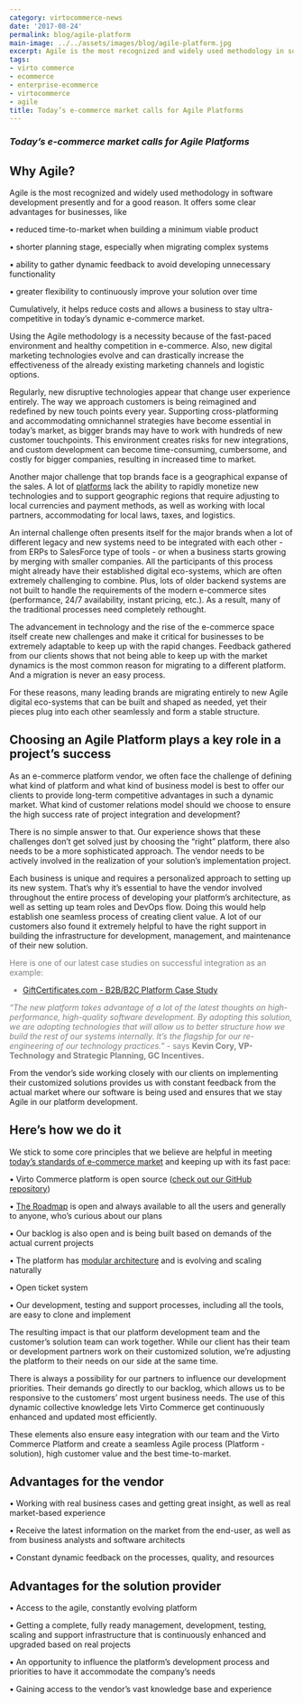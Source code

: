 ```yaml
---
category: virtocommerce-news
date: '2017-08-24'
permalink: blog/agile-platform
main-image: ../../assets/images/blog/agile-platform.jpg
excerpt: Agile is the most recognized and widely used methodology in software development presently. What are advantages for business of using it? How does it help reduce costs and allow a business to stay ultra-competitive in today’s dynamic e-commerce market?
tags:
- virto commerce
- ecommerce
- enterprise-ecommerce
- virtocommerce
- agile
title: Today’s e-commerce market calls for Agile Platforms
---
```

### <dfn>Today’s e-commerce market calls for Agile Platforms</dfn>

<h2>Why Agile?</h2>

Agile is the most recognized and widely used methodology in software development presently and for a good reason. It offers some clear advantages for businesses, like 

•	reduced time-to-market when building a minimum viable product 

•	shorter planning stage, especially when migrating complex systems

•	ability to gather dynamic feedback to avoid developing unnecessary functionality

•	greater flexibility to continuously improve your solution over time

Cumulatively, it helps reduce costs and allows a business to stay ultra-competitive in today’s dynamic e-commerce market. 

Using the Agile methodology is a necessity because of the fast-paced environment and healthy competition in e-commerce. Also, new digital marketing technologies evolve and can drastically increase the effectiveness of the already existing marketing channels and logistic options. 

Regularly, new disruptive technologies appear that change user experience entirely. The way we approach customers is being reimagined and redefined by new touch points every year. 
Supporting cross-platforming and accommodating omnichannel strategies have become essential in today’s market, as bigger brands may have to work with hundreds of new customer touchpoints. This environment creates risks for new integrations, and custom development can become time-consuming, cumbersome, and costly for bigger companies, resulting in increased time to market. 

Another major challenge that top brands face is a geographical expanse of the sales. A lot of <a href="{{ '/glossary/best-ecommerce-platforms' | absolute_url }}">platforms</a> lack the ability to rapidly monetize new technologies and to support geographic regions that require adjusting to local currencies and payment methods, as well as working with local partners, accommodating for local laws, taxes, and logistics.

An internal challenge often presents itself for the major brands when a lot of different legacy and new systems need to be integrated with each other - from ERPs to SalesForce type of tools - or when a business starts growing by merging with smaller companies. All the participants of this process might already have their established digital eco-systems, which are often extremely challenging to combine. Plus, lots of older backend systems are not built to handle the requirements of the modern e-commerce sites (performance, 24/7 availability, instant pricing, etc.). As a result, many of the traditional processes need completely rethought. 

The advancement in technology and the rise of the e-commerce space itself create new challenges and make it critical for businesses to be extremely adaptable to keep up with the rapid changes. Feedback gathered from our clients shows that not being able to keep up with the market dynamics is the most common reason for migrating to a different platform. And a migration is never an easy process.

For these reasons, many leading brands are migrating entirely to new Agile digital eco-systems that can be built and shaped as needed, yet their pieces plug into each other seamlessly and form a stable structure. 

<h2>Choosing an Agile Platform plays a key role in a project’s success</h2>

As an e-commerce platform vendor, we often face the challenge of defining what kind of platform and what kind of business model is best to offer our clients to provide long-term competitive advantages in such a dynamic market. What kind of customer relations model should we choose to ensure the high success rate of project integration and development? 

There is no simple answer to that. Our experience shows that these challenges don’t get solved just by choosing the “right” platform, there also needs to be a more sophisticated approach. The vendor needs to be actively involved in the realization of your solution’s implementation project. 

Each business is unique and requires a personalized approach to setting up its new system. That’s why it’s essential to have the vendor involved throughout the entire process of developing your platform’s architecture, as well as setting up team roles and DevOps flow. Doing this would help establish one seamless process of creating client value. A lot of our customers also found it extremely helpful to have the right support in building the infrastructure for development, management, and maintenance of their new solution. 

<FONT COLOR=grey>Here is one of our latest case studies on successful integration as an example:

-	[GiftCertificates.com  - B2B/B2C Platform Case Study](https://virtocommerce.com/assets/files/gc-case-study.pdf)

*“The new platform takes advantage of a lot of the latest thoughts on high-performance, high-quality software development. By adopting this solution, we are adopting technologies that will allow us to better structure how we build the rest of our systems internally. It’s the flagship for our re-engineering of our technology practices.”* - says <strong>Kevin Cory, VP-Technology and Strategic Planning, GC Incentives.</strong></FONT>

From the vendor’s side working closely with our clients on implementing their customized solutions provides us with constant feedback from the actual market where our software is being used and ensures that we stay Agile in our platform development.

<h2>Here’s how we do it</h2>

We stick to some core principles that we believe are helpful in meeting <a href="{{ '/glossary/b2b-ecommerce-trends' | absolute_url }}">today’s standards of e-commerce market</a> and keeping up with its fast pace:

•	Virto Commerce platform is open source ([check out our GitHub repository](https://github.com/VirtoCommerce/vc-platform))

•	[The Roadmap](https://virtocommerce.com/roadmap) is open and always available to all the users and generally to anyone, who’s curious about our plans

•	Our backlog is also open and is being built based on demands of the actual current projects 

•	The platform has [modular architecture](https://virtocommerce.com/features/for-business-professionals) and is evolving and scaling naturally 

•	Open ticket system 

•	Our development, testing and support processes, including all the tools, are easy to clone and implement

The resulting impact is that our platform development team and the customer’s solution team can work together. While our client has their team or development partners work on their customized solution, we’re adjusting the platform to their needs on our side at the same time. 

There is always a possibility for our partners to influence our development priorities. Their demands go directly to our backlog, which allows us to be responsive to the customers’ most urgent business needs. The use of this dynamic collective knowledge lets Virto Commerce get continuously enhanced and updated most efficiently.

These elements also ensure easy integration with our team and the Virto Commerce Platform and create a seamless Agile process (Platform - solution), high customer value and the best time-to-market.

<h2>Advantages for the vendor</h2>

•	Working with real business cases and getting great insight, as well as real market-based experience

•	Receive the latest information on the market from the end-user, as well as from business analysts and software architects 

•	Constant dynamic feedback on the processes, quality, and resources

<h2>Advantages for the solution provider </h2>

•	Access to the agile, constantly evolving platform 

•	Getting a complete, fully ready management, development, testing, scaling and support infrastructure that is continuously enhanced and upgraded based on real projects 

•	An opportunity to influence the platform’s development process and priorities to have it accommodate the company’s needs

•	Gaining access to the vendor’s vast knowledge base and experience
